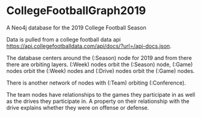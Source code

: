 # CollegeFootballGraph2019
A Neo4j database for the 2019 College Football Season

Data is pulled from a college football data api https://api.collegefootballdata.com/api/docs/?url=/api-docs.json.

The database centers around the (:Season) node for 2019 and from there there are orbiting layers. (:Week) nodes orbit the (:Season) node, (:Game) nodes orbit the (:Week) nodes and (:Drive) nodes orbit the (:Game) nodes.

There is another network of nodes with (:Team) orbiting (:Conference).

The team nodes have relationships to the games they participate in as well as the drives they participate in.  A property on their relationship with the drive explains whether they were on offense or defense.


